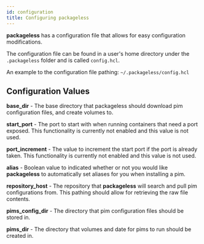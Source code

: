 ```yaml
---
id: configuration
title: Configuring packageless
---
```


**packageless** has a configuration file that allows for easy configuration modifications.

The configuration file can be found in a user's home directory under the `.packageless` folder
and is called `config.hcl`.

An example to the configuration file pathing: `~/.packageless/config.hcl`

## Configuration Values
**base_dir** - The base directory that packageless should download pim configuration files, and create volumes to.

**start_port** - The port to start with when running containers that need a port exposed. This functionality is currently not enabled and this value is not used.

**port_increment** - The value to increment the start port if the port is already taken. This functionality is currently not enabled and this value is not used.

**alias** - Boolean value to indicated whether or not you would like **packageless** to automatically set aliases for you when installing a pim.

**repository_host** - The repository that **packageless** will search and pull pim configurations from. This pathing should allow for retrieving the raw file contents.

**pims_config_dir** - The directory that pim configuration files should be stored in.

**pims_dir** - The directory that volumes and date for pims to run should be created in.